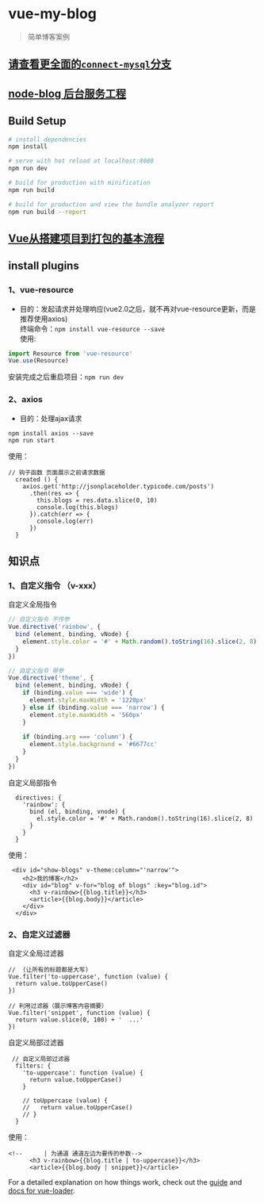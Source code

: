 # vue-my-blog

> 简单博客案例
## [请查看更全面的`connect-mysql`分支](https://github.com/szjzszjz/vue-my-blog/tree/connect-mysql)

## [node-blog 后台服务工程](https://github.com/szjzszjz/node-blog-1/tree/master)

## Build Setup

``` bash
# install dependencies
npm install

# serve with hot reload at localhost:8080
npm run dev

# build for production with minification
npm run build

# build for production and view the bundle analyzer report
npm run build --report
```
## [Vue从搭建项目到打包的基本流程](http://note.youdao.com/noteshare?id=7d723b445de3c0bad26a6bd94f18483b&sub=953B8B7E4F1F405DA214CCCDC8672B08)

## install plugins
### 1、vue-resource  
* 目的：发起请求并处理响应(vue2.0之后，就不再对vue-resource更新，而是推荐使用axios)  
终端命令：`npm install vue-resource --save`  
使用:  
```javascript
import Resource from 'vue-resource'  
Vue.use(Resource)  

``` 
安装完成之后重启项目：`npm run dev `

### 2、axios  
* 目的：处理ajax请求    
```text
npm install axios --save
npm run start
```  
使用：
```vuejs
// 钩子函数 页面展示之前请求数据
  created () {
    axios.get('http://jsonplaceholder.typicode.com/posts')
      .then(res => {
        this.blogs = res.data.slice(0, 10)
        console.log(this.blogs)
      }).catch(err => {
        console.log(err)
      })
  }
```

## 知识点  
### 1、自定义指令 （v-xxx）  
自定义全局指令  
```javascript
// 自定义指令 不传参
Vue.directive('rainbow', {
  bind (element, binding, vNode) {
    element.style.color = '#' + Math.random().toString(16).slice(2, 8)
  }
})

// 自定义指令 带参
Vue.directive('theme', {
  bind (element, binding, vNode) {
    if (binding.value === 'wide') {
      element.style.maxWidth = '1220px'
    } else if (binding.value === 'narrow') {
      element.style.maxWidth = '560px'
    }
    
    if (binding.arg === 'column') {
      element.style.background = '#6677cc'
    }
  }
})
```
自定义局部指令
```vuejs
  directives: {
    'rainbow': {
      bind (el, binding, vnode) {
        el.style.color = '#' + Math.random().toString(16).slice(2, 8)
      }
    }
  }
```
使用：
```Vue
 <div id="show-blogs" v-theme:column="'narrow'">
    <h2>我的博客</h2>
    <div id="blog" v-for="blog of blogs" :key="blog.id">
      <h3 v-rainbow>{{blog.title}}</h3>
      <article>{{blog.body}}</article>
    </div>
  </div>
```

### 2、自定义过滤器  
自定义全局过滤器
```vuejs
//  (让所有的标题都是大写)
Vue.filter('to-uppercase', function (value) {
  return value.toUpperCase()
})

// 利用过滤器（展示博客内容摘要）
Vue.filter('snippet', function (value) {
  return value.slice(0, 100) + '  ...'
})
```
自定义局部过滤器
```vuejs
 // 自定义局部过滤器
  filters: {
    'to-uppercase': function (value) {
      return value.toUpperCase()
    }

    // toUppercase (value) {
    //   return value.toUpperCase()
    // }
  }
```
使用：  
```Vue
<!--      | 为通道 通道左边为要传的参数-->
      <h3 v-rainbow>{{blog.title | to-uppercase}}</h3>
      <article>{{blog.body | snippet}}</article>
```


For a detailed explanation on how things work, check out the [guide](http://vuejs-templates.github.io/webpack/) and [docs for vue-loader](http://vuejs.github.io/vue-loader).
